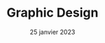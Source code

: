 ---
layout: post
title: 'Graphic Design'
caption: 0ptez pour du graphisme personnalisé
description: >
  Optez pour du graphisme personnalisé à votre image pour vos supports marketing, logos, illustrations, packaging, etc.
date: 25 janvier 2023
image: 
  path: /assets/img/services/cover-graphic-design.jpg
  srcset: 
    1920w: /assets/img/services/cover-graphic-design@0,5x-2.jpg
    960w:  /assets/img/services/cover-graphic-design@0,25x.jpg

links:
  - title: Plus d'informations
    url: /contact
accent_color: '#4fb1ba'
accent_image:
theme_color: '#193747'
sitemap: false
---